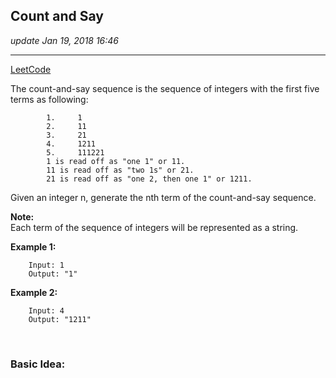 ## Count and Say
_update Jan 19, 2018  16:46_

---
[LeetCode](https://leetcode.com/problems/count-and-say/description/)

The count-and-say sequence is the sequence of integers with the first five terms as following:
```
        1.     1
        2.     11
        3.     21
        4.     1211
        5.     111221
        1 is read off as "one 1" or 11.
        11 is read off as "two 1s" or 21.
        21 is read off as "one 2, then one 1" or 1211.
```
Given an integer n, generate the nth term of the count-and-say sequence.

**Note:**  
Each term of the sequence of integers will be represented as a string.

**Example 1:**

        Input: 1
        Output: "1"

**Example 2:**

        Input: 4
        Output: "1211"
        
<br>

### Basic Idea:
